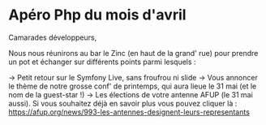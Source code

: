 # Apéro Php du mois d'avril

Camarades développeurs,

Nous nous réunirons au bar le Zinc (en haut de la grand' rue) pour prendre un pot et échanger sur différents points parmi lesquels :

-> Petit retour sur le Symfony Live, sans froufrou ni slide
-> Vous annoncer le thème de notre grosse conf' de printemps, qui aura lieue le 31 mai (et le nom de la guest-star !)
-> Les élections de votre antenne AFUP (le 31 mai aussi). Si vous souhaitez déjà en savoir plus vous pouvez cliquer là : https://afup.org/news/993-les-antennes-designent-leurs-representants

